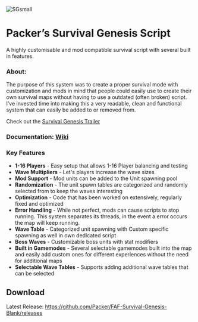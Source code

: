 ![SGsmall](https://user-images.githubusercontent.com/4197534/161500568-94cb29bf-b3b7-4048-97a2-cabb9f9fe555.png)
# Packer’s Survival Genesis Script
A highly customisable and mod compatible survival script with several built in features. 

### About:
The purpose of this system was to create a proper survival mode with customization and mods in mind that people could easily use to create their own survival maps without having to use a outdated (often broken) script. I’ve invested time into making this a very readable, clean and functional system that can easily be added to or removed from.

Check out the [Survival Genesis Trailer](https://www.youtube.com/watch?v=qwiZU7FHbGE)

### Documentation: [Wiki](https://github.com/Packer/FAF-Survival-Genesis-Blank/wiki)


### Key Features

* **1-16 Players** -  Easy setup that allows 1-16 Player balancing and testing
* **Wave Multipliers** - Let's players increase the wave sizes
* **Mod Support** - Mod units can be added to the Unit spawning pool
* **Randomization** - The unit spawn tables are categorized and randomly selected from to keep the waves interesting
* **Optimization** - Code that has been worked on extensively, regularly fixed and optimized
* **Error Handling** - While not perfect, mods can cause scripts to stop running. This system separates its threads, in the event a error occurs the map will keep running.
* **Wave Table** - Categorized unit spawning with Custom specific spawning as well in own dedicated script
* **Boss Waves** - Customizable boss units with stat modifiers
* **Built in Gamemodes** - Several selectable gamemodes built into the map  and easily add custom ones for different experiences without the need for additional maps
* **Selectable Wave Tables** - Supports adding additional wave tables that can be selected

## Download
Latest Release: https://github.com/Packer/FAF-Survival-Genesis-Blank/releases
